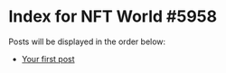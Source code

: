 # Index for NFT World #5958
Posts will be displayed in the order below:

- [Your first post](./001-first.md)

